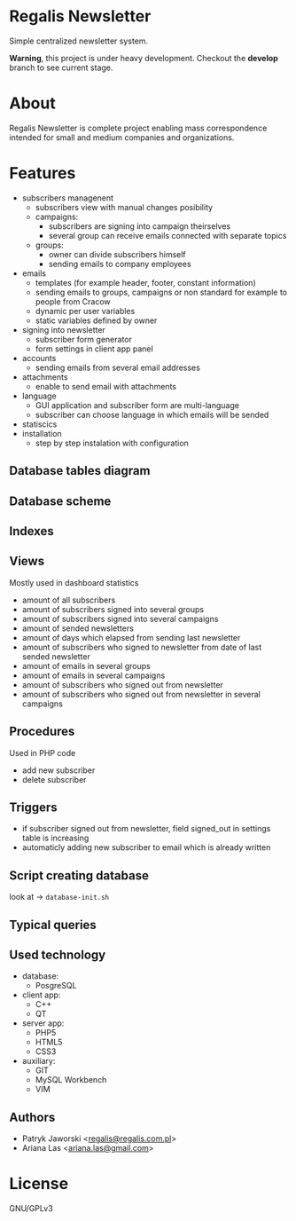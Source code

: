 # Regalis Newsletter

Simple centralized newsletter system.

**Warning**, this project is under heavy development. Checkout the **develop** branch to see current stage.

# About

Regalis Newsletter is complete project enabling mass correspondence intended for small and medium companies and organizations.

# Features

* subscribers managenent
	* subscribers view with manual changes posibility 
	* campaigns: 
		* subscribers are signing into campaign theirselves
		* several group can receive emails connected with separate topics
	* groups: 
		* owner can divide subscribers himself
		* sending emails to company employees
* emails
	* templates (for example header, footer, constant information)
	* sending emails to groups, campaigns or non standard for example to people from Cracow
	* dynamic per user variables
	* static variables defined by owner
* signing into newsletter
	* subscriber form generator
	* form settings in client app panel
* accounts
	* sending emails from several email addresses
* attachments
	* enable to send email with attachments
* language
	* GUI application and subscriber form are multi-language
	* subscriber can choose language in which emails will be sended
* statiscics
* installation
	* step by step instalation with configuration

## Database tables diagram

## Database scheme

## Indexes

## Views

Mostly used in dashboard statistics

* amount of all subscribers
* amount of subscribers signed into several groups
* amount of subscribers signed into several campaigns
* amount of sended newsletters
* amount of days which elapsed from sending last newsletter
* amount of subscribers who signed to newsletter from date of last sended newsletter
* amount of emails in several groups
* amount of emails in several campaigns
* amount of subscribers who signed out from newsletter
* amount of subscribers who signed out from newsletter in several campaigns

## Procedures

Used in PHP code 

* add new subscriber
* delete subscriber

## Triggers

* if subscriber signed out from newsletter, field signed\_out in settings table is increasing
* automaticly adding new subscriber to email which is already written

## Script creating database

look at -> `database-init.sh`

## Typical queries

## Used technology

* database:
	* PosgreSQL
* client app:
	* C++
	* QT
* server app:
	* PHP5
	* HTML5
	* CSS3
* auxiliary:
	* GIT
	* MySQL Workbench
	* VIM

## Authors

* Patryk Jaworski \<regalis@regalis.com.pl\>
* Ariana Las \<ariana.las@gmail.com\>

# License

GNU/GPLv3
